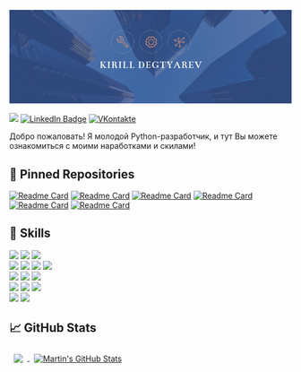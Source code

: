 [![Kirill's GitHub Banner](./main.png)](https://github.com/lirik1982)

![](https://komarev.com/ghpvc/?username=lirik1982)
[![LinkedIn Badge](https://img.shields.io/badge/LinkedIn-Profile-informational?style=flat&logo=linkedin&logoColor=white&color=0D76A8)](https://www.linkedin.com/in/kirill-degtyarev-519661270/)
[![VKontakte](https://img.shields.io/badge/VKontakte-Profile-informational?style=flat&logo=angular&logoColor=white&color=0D76A8)](https://www.vk.com/kirill.degtyarev/)


Добро пожаловать!
Я молодой Python-разработчик, и тут Вы можете ознакомиться с моими наработками и скилами!
<br>

## 📌 Pinned Repositories

[![Readme Card](https://github-readme-stats.vercel.app/api/pin/?username=lirik1982&repo=Car-sale)](https://github.com/lirik1982/Car-sale)
[![Readme Card](https://github-readme-stats.vercel.app/api/pin/?username=lirik1982&repo=RadioStation)](https://github.com/lirik1982/RadioStation)
[![Readme Card](https://github-readme-stats.vercel.app/api/pin/?username=lirik1982&repo=React-Django)](https://github.com/lirik1982/React-Django)
[![Readme Card](https://github-readme-stats.vercel.app/api/pin/?username=lirik1982&repo=Python)](https://github.com/lirik1982/Python)
[![Readme Card](https://github-readme-stats.vercel.app/api/pin/?username=lirik1982&repo=shop)](https://github.com/lirik1982/shop)
[![Readme Card](https://github-readme-stats.vercel.app/api/pin/?username=lirik1982&repo=Django-Shop)](https://github.com/lirik1982/Django-Shop)
<br>


## 💼 Skills

![](https://img.shields.io/badge/Code-Python-informational?style=flat&logo=angular&logoColor=white&color=0D76A8)
![](https://img.shields.io/badge/Code-JSbase-informational?style=flat&logo=angular&logoColor=white&color=0D76A8)
![](https://img.shields.io/badge/Code-HTML-informational?style=flat&logo=angular&logoColor=white&color=0D76A8)
<br>
![](https://img.shields.io/badge/DB-PostgreSQL-informational?style=flat&logo=angular&logoColor=white&color=0D76A8)
![](https://img.shields.io/badge/DB-MySQL-informational?style=flat&logo=angular&logoColor=white&color=0D76A8)
![](https://img.shields.io/badge/DB-SQLite-informational?style=flat&logo=angular&logoColor=white&color=0D76A8)
![](https://img.shields.io/badge/DB-Redis-informational?style=flat&logo=angular&logoColor=white&color=0D76A8)
<br>
![](https://img.shields.io/badge/Framework-Django-informational?style=flat&logo=angular&logoColor=white&color=0D76A8)
![](https://img.shields.io/badge/Framework-Flask-informational?style=flat&logo=angular&logoColor=white&color=0D76A8)
![](https://img.shields.io/badge/Framework-Pytest-informational?style=flat&logo=angular&logoColor=white&color=0D76A8)
<br>
![](https://img.shields.io/badge/Tool-Jira-informational?style=flat&logo=angular&logoColor=white&color=0D76A8)
![](https://img.shields.io/badge/Tool-Git-informational?style=flat&logo=angular&logoColor=white&color=0D76A8)
![](https://img.shields.io/badge/Tool-Docker-informational?style=flat&logo=angular&logoColor=white&color=0D76A8)
<br>
![](https://img.shields.io/badge/OS-Windows-informational?style=flat&logo=angular&logoColor=white&color=0D76A8)
![](https://img.shields.io/badge/OS-Linux-informational?style=flat&logo=angular&logoColor=white&color=0D76A8)
<br>


## &#x1f4c8; GitHub Stats

<a href="https://github.com/lirik1982">
  <img align="center" style="margin:0.5rem" src="https://github-readme-stats.vercel.app/api/top-langs/?username=lirik1982&hide=html,css&title_color=ffffff&text_color=c9cacc&icon_color=4AB197&bg_color=1A2B34" />
</a>

<a href="https://github.com/lirik1982">
  <img align="center" style="margin:0.5rem" src="https://github-readme-stats.vercel.app/api?username=lirik1982&show_icons=true&line_height=27&count_private=true&title_color=ffffff&text_color=c9cacc&icon_color=4AB097&bg_color=1A2B34" alt="Martin's GitHub Stats" />
</a>
<br>

